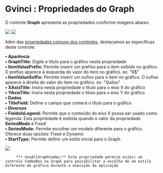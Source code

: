 # Gvinci : Propriedades do Graph

O controle **Graph** apresenta as propriedades conforme imagens abaixo:

![](http://www.gvinci.com.br/manual/graph_1.zoom80.png)   ![](http://www.gvinci.com.br/manual/graph_2.zoom80.png)

Além das [propriedades comuns dos controles](http://www.gvinci.com.br/manual/propriedades_comuns_de_control.htm), destacamos as específicas deste controle:

**• Aparência**  
         **• GraphTitle:** Digite o título para o gráfico nesta propriedade  
         **• ItemValuePrefix:** Permite inserir um prefixo para o item exibido no gráfico. O prefixo aparece à esquerda do valor do item no gráfico. ex: "R$"  
         **• ItemValueSuffix:** Permite inserir um sufixo para o item no gráfico. O sufixo aparece à direita do valor do item no gráfico. ex: "Quilos"  
         **• XAxisTitle:** Insira nesta propriedade o título para o eixo X do gráfico  
         **• YAxisTitle:** Insira nesta propriedade o título para o eixo Y do gráfico  
**• Dados**  
         **• TitleField:** Define o campo que conterá o título para o gráfico  
**• Diversos**  
         **• FieldxIsLegend:** Permite que o conteúdo do eixo X possa ser usado como legenda. Esta propriedade é exibida quando o valor da propriedade **SeriesMode** é Fixed  
         **• SeriesMode:** Permite escolher um modelo diferente para o gráfico. Oferece duas opções: Fixed e Dynamic  
         **• StartType:** Permite definir um estilo inicial para o Graph.

![](http://www.gvinci.com.br/manual/starttype.png)

         **• UseAllGraphCombo:** Esta propriedade permite exibir um controle ComboBox no Graph para possibilitar a escolha de um estilo diferente de gráfico durante a execução da aplicação

